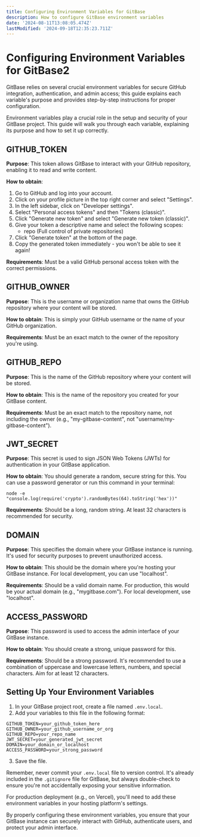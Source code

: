 ```yaml
---
title: Configuring Environment Variables for GitBase
description: How to configure GitBase environment variables
date: '2024-08-11T13:08:05.474Z'
lastModified: '2024-09-18T12:35:23.711Z'
---
```

# Configuring Environment Variables for GitBase2

GitBase relies on several crucial environment variables for secure GitHub integration, authentication, and admin access; this guide explains each variable's purpose and provides step-by-step instructions for proper configuration.

Environment variables play a crucial role in the setup and security of your GitBase project. This guide will walk you through each variable, explaining its purpose and how to set it up correctly.

## GITHUB_TOKEN

**Purpose**: This token allows GitBase to interact with your GitHub repository, enabling it to read and write content.

**How to obtain**: 
1. Go to GitHub and log into your account.
2. Click on your profile picture in the top right corner and select "Settings".
3. In the left sidebar, click on "Developer settings".
4. Select "Personal access tokens" and then "Tokens (classic)".
5. Click "Generate new token" and select "Generate new token (classic)".
6. Give your token a descriptive name and select the following scopes:
   - repo (Full control of private repositories)
7. Click "Generate token" at the bottom of the page.
8. Copy the generated token immediately - you won't be able to see it again!

**Requirements**: Must be a valid GitHub personal access token with the correct permissions.

## GITHUB_OWNER

**Purpose**: This is the username or organization name that owns the GitHub repository where your content will be stored.

**How to obtain**: This is simply your GitHub username or the name of your GitHub organization.

**Requirements**: Must be an exact match to the owner of the repository you're using.

## GITHUB_REPO

**Purpose**: This is the name of the GitHub repository where your content will be stored.

**How to obtain**: This is the name of the repository you created for your GitBase content.

**Requirements**: Must be an exact match to the repository name, not including the owner (e.g., "my-gitbase-content", not "username/my-gitbase-content").

## JWT_SECRET

**Purpose**: This secret is used to sign JSON Web Tokens (JWTs) for authentication in your GitBase application.

**How to obtain**: You should generate a random, secure string for this. You can use a password generator or run this command in your terminal:
```
node -e "console.log(require('crypto').randomBytes(64).toString('hex'))"
```

**Requirements**: Should be a long, random string. At least 32 characters is recommended for security.

## DOMAIN

**Purpose**: This specifies the domain where your GitBase instance is running. It's used for security purposes to prevent unauthorized access.

**How to obtain**: This should be the domain where you're hosting your GitBase instance. For local development, you can use "localhost".

**Requirements**: Should be a valid domain name. For production, this would be your actual domain (e.g., "mygitbase.com"). For local development, use "localhost".

## ACCESS_PASSWORD

**Purpose**: This password is used to access the admin interface of your GitBase instance.

**How to obtain**: You should create a strong, unique password for this.

**Requirements**: Should be a strong password. It's recommended to use a combination of uppercase and lowercase letters, numbers, and special characters. Aim for at least 12 characters.

## Setting Up Your Environment Variables

1. In your GitBase project root, create a file named `.env.local`.
2. Add your variables to this file in the following format:

```
GITHUB_TOKEN=your_github_token_here
GITHUB_OWNER=your_github_username_or_org
GITHUB_REPO=your_repo_name
JWT_SECRET=your_generated_jwt_secret
DOMAIN=your_domain_or_localhost
ACCESS_PASSWORD=your_strong_password
```

3. Save the file.

Remember, never commit your `.env.local` file to version control. It's already included in the `.gitignore` file for GitBase, but always double-check to ensure you're not accidentally exposing your sensitive information.

For production deployment (e.g., on Vercel), you'll need to add these environment variables in your hosting platform's settings.

By properly configuring these environment variables, you ensure that your GitBase instance can securely interact with GitHub, authenticate users, and protect your admin interface.
